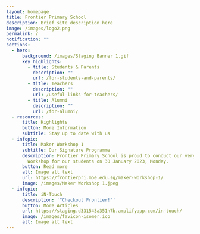 ```yaml
---
layout: homepage
title: Frontier Primary School
description: Brief site description here
image: /images/logo2.png
permalink: /
notification: ""
sections:
  - hero:
      background: /images/Staging Banner 1.gif
      key_highlights:
        - title: Students & Parents
          description: ""
          url: /for-students-and-parents/
        - title: Teachers
          description: ""
          url: /useful-links-for-teachers/
        - title: Alumni
          description: ""
          url: /for-alumni/
  - resources:
      title: Highlights
      button: More Information
      subtitle: Stay up to date with us
  - infopic:
      title: Maker Workshop 1
      subtitle: Our Signature Programme
      description: Frontier Primary School is proud to conduct our very first Maker
        Workshop for our students on 30 January 2023, Monday.
      button: Read more
      alt: Image alt text
      url: https://frontierpri.moe.edu.sg/maker-workshop-1/
      image: /images/Maker Workshop 1.jpeg
  - infopic:
      title: iN-Touch
      description: '"Checkout Frontier!"'
      button: More Articles
      url: https://staging.d331543a351h7b.amplifyapp.com/in-touch/
      image: /images/favicon-isomer.ico
      alt: Image alt text
---
```

